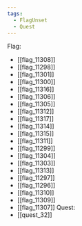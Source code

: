 ```yaml
---
tags:
  - FlagUnset
  - Quest
---
```

Flag:
- [[flag_11308]]
- [[flag_11298]]
- [[flag_11301]]
- [[flag_11300]]
- [[flag_11316]]
- [[flag_11306]]
- [[flag_11305]]
- [[flag_11312]]
- [[flag_11317]]
- [[flag_11314]]
- [[flag_11315]]
- [[flag_11311]]
- [[flag_11299]]
- [[flag_11304]]
- [[flag_11303]]
- [[flag_11313]]
- [[flag_11297]]
- [[flag_11296]]
- [[flag_11310]]
- [[flag_11309]]
- [[flag_11307]]
Quest:
- [[quest_32]]
